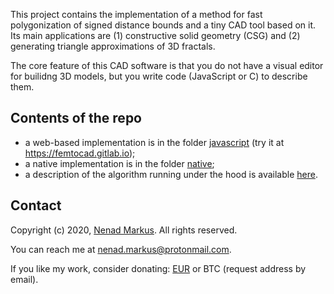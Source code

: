 This project contains the implementation of a method for fast polygonization of signed distance bounds and a tiny CAD tool based on it.
Its main applications are (1) constructive solid geometry (CSG) and (2) generating triangle approximations of 3D fractals.

The core feature of this CAD software is that you do not have a visual editor for builidng 3D models, but you write code (JavaScript or C) to describe them.

## Contents of the repo

* a web-based implementation is in the folder [javascript](javascript) (try it at <https://femtocad.gitlab.io>);
* a native implementation is in the folder [native](native);
* a description of the algorithm running under the hood is available [here](algo.md).

## Contact

Copyright (c) 2020, [Nenad Markus](https://github.com/nenadmarkus). All rights reserved.

You can reach me at <nenad.markus@protonmail.com>.

If you like my work, consider donating: [EUR](https://www.paypal.com/cgi-bin/webscr?cmd=_donations&business=4WNYJAYWPJX56&curency_code=EUR) or BTC (request address by email).